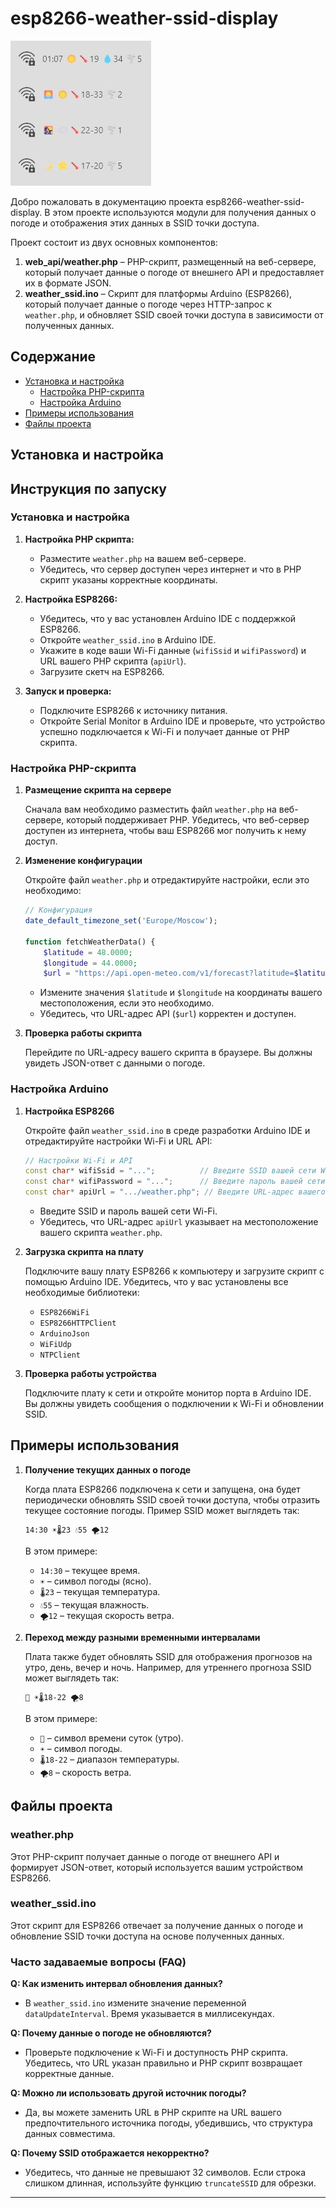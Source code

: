 # esp8266-weather-ssid-display
![Welcome](https://github.com/nazbav/esp8266-weather-ssid-display/blob/master/photo_2024-09-04_20-22-54.jpg?raw=true "Welcome")

Добро пожаловать в документацию проекта esp8266-weather-ssid-display. В этом проекте используются модули для получения данных о погоде и отображения этих данных в SSID точки доступа. 

Проект состоит из двух основных компонентов:
1. **web_api/weather.php** – PHP-скрипт, размещенный на веб-сервере, который получает данные о погоде от внешнего API и предоставляет их в формате JSON.
2. **weather_ssid.ino** – Скрипт для платформы Arduino (ESP8266), который получает данные о погоде через HTTP-запрос к `weather.php`, и обновляет SSID своей точки доступа в зависимости от полученных данных.

## Содержание

- [Установка и настройка](#установка-и-настройка)
  - [Настройка PHP-скрипта](#настройка-php-скрипта)
  - [Настройка Arduino](#настройка-arduino)
- [Примеры использования](#примеры-использования)
- [Файлы проекта](#файлы-проекта)

## Установка и настройка


## Инструкция по запуску

### Установка и настройка

1. **Настройка PHP скрипта:**
   - Разместите `weather.php` на вашем веб-сервере.
   - Убедитесь, что сервер доступен через интернет и что в PHP скрипт указаны корректные координаты.

2. **Настройка ESP8266:**
   - Убедитесь, что у вас установлен Arduino IDE с поддержкой ESP8266.
   - Откройте `weather_ssid.ino` в Arduino IDE.
   - Укажите в коде ваши Wi-Fi данные (`wifiSsid` и `wifiPassword`) и URL вашего PHP скрипта (`apiUrl`).
   - Загрузите скетч на ESP8266.

3. **Запуск и проверка:**
   - Подключите ESP8266 к источнику питания.
   - Откройте Serial Monitor в Arduino IDE и проверьте, что устройство успешно подключается к Wi-Fi и получает данные от PHP скрипта.


### Настройка PHP-скрипта

1. **Размещение скрипта на сервере**

   Сначала вам необходимо разместить файл `weather.php` на веб-сервере, который поддерживает PHP. Убедитесь, что веб-сервер доступен из интернета, чтобы ваш ESP8266 мог получить к нему доступ.

2. **Изменение конфигурации**

   Откройте файл `weather.php` и отредактируйте настройки, если это необходимо:

   ```php
   // Конфигурация
   date_default_timezone_set('Europe/Moscow');

   function fetchWeatherData() {
       $latitude = 48.0000;
       $longitude = 44.0000;
       $url = "https://api.open-meteo.com/v1/forecast?latitude=$latitude&longitude=$longitude&hourly=apparent_temperature,weather_code,wind_speed_10m,relative_humidity_2m&timezone=Europe/Moscow";
   ```

   - Измените значения `$latitude` и `$longitude` на координаты вашего местоположения, если это необходимо.
   - Убедитесь, что URL-адрес API (`$url`) корректен и доступен.

3. **Проверка работы скрипта**

   Перейдите по URL-адресу вашего скрипта в браузере. Вы должны увидеть JSON-ответ с данными о погоде.

### Настройка Arduino

1. **Настройка ESP8266**

   Откройте файл `weather_ssid.ino` в среде разработки Arduino IDE и отредактируйте настройки Wi-Fi и URL API:

   ```cpp
   // Настройки Wi-Fi и API
   const char* wifiSsid = "...";          // Введите SSID вашей сети Wi-Fi
   const char* wifiPassword = "...";      // Введите пароль вашей сети Wi-Fi
   const char* apiUrl = ".../weather.php"; // Введите URL-адрес вашего PHP-скрипта
   ```

   - Введите SSID и пароль вашей сети Wi-Fi.
   - Убедитесь, что URL-адрес `apiUrl` указывает на местоположение вашего скрипта `weather.php`.

2. **Загрузка скрипта на плату**

   Подключите вашу плату ESP8266 к компьютеру и загрузите скрипт с помощью Arduino IDE. Убедитесь, что у вас установлены все необходимые библиотеки:
   
   - `ESP8266WiFi`
   - `ESP8266HTTPClient`
   - `ArduinoJson`
   - `WiFiUdp`
   - `NTPClient`

3. **Проверка работы устройства**

   Подключите плату к сети и откройте монитор порта в Arduino IDE. Вы должны увидеть сообщения о подключении к Wi-Fi и обновлении SSID.

## Примеры использования

1. **Получение текущих данных о погоде**

   Когда плата ESP8266 подключена к сети и запущена, она будет периодически обновлять SSID своей точки доступа, чтобы отразить текущее состояние погоды. Пример SSID может выглядеть так:

   ```
   14:30 ☀️🌡23 💧55 🌪️12
   ```

   В этом примере:
   - `14:30` – текущее время.
   - `☀️` – символ погоды (ясно).
   - `🌡23` – текущая температура.
   - `💧55` – текущая влажность.
   - `🌪️12` – текущая скорость ветра.

2. **Переход между разными временными интервалами**

   Плата также будет обновлять SSID для отображения прогнозов на утро, день, вечер и ночь. Например, для утреннего прогноза SSID может выглядеть так:

   ```
   🌅 ☀️🌡18-22 🌪️8
   ```

   В этом примере:
   - `🌅` – символ времени суток (утро).
   - `☀️` – символ погоды.
   - `🌡18-22` – диапазон температуры.
   - `🌪️8` – скорость ветра.

## Файлы проекта

### weather.php

Этот PHP-скрипт получает данные о погоде от внешнего API и формирует JSON-ответ, который используется вашим устройством ESP8266.

### weather_ssid.ino

Этот скрипт для ESP8266 отвечает за получение данных о погоде и обновление SSID точки доступа на основе полученных данных.


### Часто задаваемые вопросы (FAQ)

**Q: Как изменить интервал обновления данных?**
- В `weather_ssid.ino` измените значение переменной `dataUpdateInterval`. Время указывается в миллисекундах.

**Q: Почему данные о погоде не обновляются?**
- Проверьте подключение к Wi-Fi и доступность PHP скрипта. Убедитесь, что URL указан правильно и PHP скрипт возвращает корректные данные.

**Q: Можно ли использовать другой источник погоды?**
- Да, вы можете заменить URL в PHP скрипте на URL вашего предпочтительного источника погоды, убедившись, что структура данных совместима.

**Q: Почему SSID отображается некорректно?**
- Убедитесь, что данные не превышают 32 символов. Если строка слишком длинная, используйте функцию `truncateSSID` для обрезки.

---
